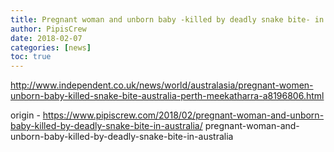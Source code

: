 ```yaml
---
title: Pregnant woman and unborn baby -killed by deadly snake bite- in Australia
author: PipisCrew
date: 2018-02-07
categories: [news]
toc: true
---
```


http://www.independent.co.uk/news/world/australasia/pregnant-women-unborn-baby-killed-snake-bite-australia-perth-meekatharra-a8196806.html

origin - https://www.pipiscrew.com/2018/02/pregnant-woman-and-unborn-baby-killed-by-deadly-snake-bite-in-australia/ pregnant-woman-and-unborn-baby-killed-by-deadly-snake-bite-in-australia